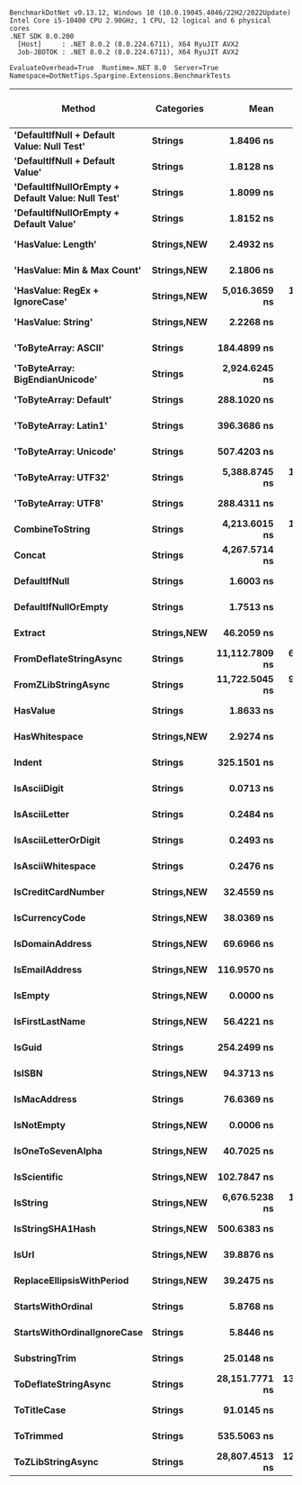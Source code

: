 ```

BenchmarkDotNet v0.13.12, Windows 10 (10.0.19045.4046/22H2/2022Update)
Intel Core i5-10400 CPU 2.90GHz, 1 CPU, 12 logical and 6 physical cores
.NET SDK 8.0.200
  [Host]     : .NET 8.0.2 (8.0.224.6711), X64 RyuJIT AVX2
  Job-JBOTOK : .NET 8.0.2 (8.0.224.6711), X64 RyuJIT AVX2

EvaluateOverhead=True  Runtime=.NET 8.0  Server=True  
Namespace=DotNetTips.Spargine.Extensions.BenchmarkTests  

```
| Method                                            | Categories      | Mean           | Error       | StdDev      | StdErr     | Median         | Min            | Q1             | Q3             | Max            | Op/s                 | CI99.9% Margin | Iterations | Kurtosis | MValue | Skewness | Rank | LogicalGroup | Baseline | Code Size | Gen0   | Exceptions | Completed Work Items | Lock Contentions | Allocated |
|-------------------------------------------------- |---------------- |---------------:|------------:|------------:|-----------:|---------------:|---------------:|---------------:|---------------:|---------------:|---------------------:|---------------:|-----------:|---------:|-------:|---------:|-----:|------------- |--------- |----------:|-------:|-----------:|---------------------:|-----------------:|----------:|
| **&#39;DefaultIfNull + Default Value: Null Test&#39;**        | **Strings**         |      **1.8496 ns** |   **0.0047 ns** |   **0.0044 ns** |  **0.0011 ns** |      **1.8497 ns** |      **1.8409 ns** |      **1.8478 ns** |      **1.8523 ns** |      **1.8573 ns** |        **540,651,261.0** |      **0.0047 ns** |      **15.00** |    **2.428** |  **2.000** |  **-0.2879** |    **7** | *****            | **No**       |      **79 B** |      **-** |          **-** |                    **-** |                **-** |         **-** |
| **&#39;DefaultIfNull + Default Value&#39;**                   | **Strings**         |      **1.8128 ns** |   **0.0044 ns** |   **0.0039 ns** |  **0.0010 ns** |      **1.8113 ns** |      **1.8084 ns** |      **1.8106 ns** |      **1.8141 ns** |      **1.8211 ns** |        **551,645,928.6** |      **0.0044 ns** |      **14.00** |    **2.568** |  **2.000** |   **0.9712** |    **6** | *****            | **No**       |      **50 B** |      **-** |          **-** |                    **-** |                **-** |         **-** |
| **&#39;DefaultIfNullOrEmpty + Default Value: Null Test&#39;** | **Strings**         |      **1.8099 ns** |   **0.0045 ns** |   **0.0042 ns** |  **0.0011 ns** |      **1.8083 ns** |      **1.8044 ns** |      **1.8073 ns** |      **1.8124 ns** |      **1.8172 ns** |        **552,507,780.9** |      **0.0045 ns** |      **15.00** |    **1.827** |  **2.000** |   **0.5854** |    **6** | *****            | **No**       |      **83 B** |      **-** |          **-** |                    **-** |                **-** |         **-** |
| **&#39;DefaultIfNullOrEmpty + Default Value&#39;**            | **Strings**         |      **1.8152 ns** |   **0.0048 ns** |   **0.0045 ns** |  **0.0012 ns** |      **1.8155 ns** |      **1.8068 ns** |      **1.8128 ns** |      **1.8189 ns** |      **1.8210 ns** |        **550,916,106.8** |      **0.0048 ns** |      **15.00** |    **1.933** |  **2.000** |  **-0.3290** |    **6** | *****            | **No**       |      **50 B** |      **-** |          **-** |                    **-** |                **-** |         **-** |
| **&#39;HasValue: Length&#39;**                                | **Strings,**NEW**** |      **2.4932 ns** |   **0.0044 ns** |   **0.0034 ns** |  **0.0010 ns** |      **2.4940 ns** |      **2.4846 ns** |      **2.4924 ns** |      **2.4954 ns** |      **2.4971 ns** |        **401,088,158.1** |      **0.0044 ns** |      **12.00** |    **3.623** |  **2.000** |  **-1.1935** |   **10** | *****            | **No**       |     **363 B** |      **-** |          **-** |                    **-** |                **-** |         **-** |
| **&#39;HasValue: Min &amp; Max Count&#39;**                       | **Strings,**NEW**** |      **2.1806 ns** |   **0.0040 ns** |   **0.0035 ns** |  **0.0009 ns** |      **2.1796 ns** |      **2.1768 ns** |      **2.1779 ns** |      **2.1818 ns** |      **2.1879 ns** |        **458,589,556.7** |      **0.0040 ns** |      **14.00** |    **2.667** |  **2.000** |   **0.9337** |    **8** | *****            | **No**       |     **405 B** |      **-** |          **-** |                    **-** |                **-** |         **-** |
| **&#39;HasValue: RegEx + IgnoreCase&#39;**                    | **Strings,**NEW**** |  **5,016.3659 ns** |  **15.3017 ns** |  **14.3132 ns** |  **3.6957 ns** |  **5,009.5936 ns** |  **4,996.3375 ns** |  **5,007.2201 ns** |  **5,029.9263 ns** |  **5,043.5978 ns** |            **199,347.5** |     **15.3017 ns** |      **15.00** |    **1.770** |  **2.000** |   **0.5534** |   **37** | *****            | **No**       |   **1,316 B** | **0.0687** |          **-** |                    **-** |                **-** |    **6608 B** |
| **&#39;HasValue: String&#39;**                                | **Strings,**NEW**** |      **2.2268 ns** |   **0.0080 ns** |   **0.0067 ns** |  **0.0019 ns** |      **2.2249 ns** |      **2.2182 ns** |      **2.2219 ns** |      **2.2296 ns** |      **2.2419 ns** |        **449,075,642.8** |      **0.0080 ns** |      **13.00** |    **2.664** |  **2.000** |   **0.7746** |    **9** | *****            | **No**       |     **204 B** |      **-** |          **-** |                    **-** |                **-** |         **-** |
| **&#39;ToByteArray: ASCII&#39;**                              | **Strings**         |    **184.4899 ns** |   **0.6057 ns** |   **0.5369 ns** |  **0.1435 ns** |    **184.5701 ns** |    **183.4200 ns** |    **184.2159 ns** |    **184.8608 ns** |    **185.1972 ns** |          **5,420,349.5** |      **0.6057 ns** |      **14.00** |    **2.352** |  **2.000** |  **-0.6922** |   **27** | *****            | **No**       |   **1,194 B** | **0.0107** |          **-** |                    **-** |                **-** |    **1000 B** |
| **&#39;ToByteArray: BigEndianUnicode&#39;**                   | **Strings**         |  **2,924.6245 ns** |   **8.1065 ns** |   **6.7693 ns** |  **1.8775 ns** |  **2,922.8891 ns** |  **2,913.7541 ns** |  **2,921.5601 ns** |  **2,928.2251 ns** |  **2,941.2050 ns** |            **341,924.2** |      **8.1065 ns** |      **13.00** |    **3.455** |  **2.000** |   **0.7971** |   **34** | *****            | **No**       |   **1,045 B** | **0.0191** |          **-** |                    **-** |                **-** |    **1968 B** |
| **&#39;ToByteArray: Default&#39;**                            | **Strings**         |    **288.1020 ns** |   **0.8649 ns** |   **0.8091 ns** |  **0.2089 ns** |    **287.9107 ns** |    **286.5210 ns** |    **287.6099 ns** |    **288.8016 ns** |    **289.4042 ns** |          **3,470,993.4** |      **0.8649 ns** |      **15.00** |    **2.022** |  **2.000** |   **0.0057** |   **29** | *****            | **No**       |   **1,445 B** | **0.0105** |          **-** |                    **-** |                **-** |    **1000 B** |
| **&#39;ToByteArray: Latin1&#39;**                             | **Strings**         |    **396.3686 ns** |   **1.1133 ns** |   **0.9869 ns** |  **0.2638 ns** |    **396.5112 ns** |    **394.4138 ns** |    **395.8889 ns** |    **396.8717 ns** |    **398.2402 ns** |          **2,522,904.1** |      **1.1133 ns** |      **14.00** |    **2.641** |  **2.000** |  **-0.3370** |   **31** | *****            | **No**       |   **1,094 B** | **0.0124** |          **-** |                    **-** |                **-** |    **1144 B** |
| **&#39;ToByteArray: Unicode&#39;**                            | **Strings**         |    **507.4203 ns** |   **2.7406 ns** |   **2.5636 ns** |  **0.6619 ns** |    **507.6005 ns** |    **504.0604 ns** |    **504.9049 ns** |    **509.4670 ns** |    **511.5454 ns** |          **1,970,752.9** |      **2.7406 ns** |      **15.00** |    **1.453** |  **2.000** |   **0.1744** |   **32** | *****            | **No**       |   **1,045 B** | **0.0210** |          **-** |                    **-** |                **-** |    **1968 B** |
| **&#39;ToByteArray: UTF32&#39;**                              | **Strings**         |  **5,388.8745 ns** |  **16.9411 ns** |  **15.8467 ns** |  **4.0916 ns** |  **5,385.1524 ns** |  **5,371.2730 ns** |  **5,376.7445 ns** |  **5,396.3680 ns** |  **5,421.4615 ns** |            **185,567.5** |     **16.9411 ns** |      **15.00** |    **2.125** |  **2.000** |   **0.7227** |   **38** | *****            | **No**       |   **1,045 B** | **0.0458** |          **-** |                    **-** |                **-** |    **4128 B** |
| **&#39;ToByteArray: UTF8&#39;**                               | **Strings**         |    **288.4311 ns** |   **1.0350 ns** |   **0.9682 ns** |  **0.2500 ns** |    **288.4272 ns** |    **287.0859 ns** |    **287.7448 ns** |    **289.1155 ns** |    **290.1335 ns** |          **3,467,032.5** |      **1.0350 ns** |      **15.00** |    **1.714** |  **2.000** |   **0.2858** |   **29** | *****            | **No**       |   **1,449 B** | **0.0105** |          **-** |                    **-** |                **-** |    **1000 B** |
| **CombineToString**                                   | **Strings**         |  **4,213.6015 ns** |  **13.2734 ns** |  **11.7666 ns** |  **3.1447 ns** |  **4,211.3026 ns** |  **4,195.5856 ns** |  **4,206.0766 ns** |  **4,219.2945 ns** |  **4,238.9442 ns** |            **237,326.7** |     **13.2734 ns** |      **14.00** |    **2.346** |  **2.000** |   **0.4952** |   **35** | *****            | **No**       |   **8,493 B** | **0.0687** |          **-** |                    **-** |                **-** |    **6736 B** |
| **Concat**                                            | **Strings**         |  **4,267.5714 ns** |   **9.0956 ns** |   **7.5953 ns** |  **2.1065 ns** |  **4,267.3286 ns** |  **4,259.0042 ns** |  **4,260.7841 ns** |  **4,268.7332 ns** |  **4,287.2292 ns** |            **234,325.3** |      **9.0956 ns** |      **13.00** |    **3.839** |  **2.000** |   **1.0939** |   **36** | *****            | **No**       |   **8,845 B** | **0.0687** |          **-** |                    **-** |                **-** |    **6416 B** |
| **DefaultIfNull**                                     | **Strings**         |      **1.6003 ns** |   **0.0035 ns** |   **0.0031 ns** |  **0.0008 ns** |      **1.6000 ns** |      **1.5950 ns** |      **1.5988 ns** |      **1.6018 ns** |      **1.6070 ns** |        **624,869,747.4** |      **0.0035 ns** |      **14.00** |    **2.554** |  **2.000** |   **0.3670** |    **4** | *****            | **No**       |      **50 B** |      **-** |          **-** |                    **-** |                **-** |         **-** |
| **DefaultIfNullOrEmpty**                              | **Strings**         |      **1.7513 ns** |   **0.0045 ns** |   **0.0042 ns** |  **0.0011 ns** |      **1.7508 ns** |      **1.7464 ns** |      **1.7479 ns** |      **1.7534 ns** |      **1.7587 ns** |        **571,017,726.4** |      **0.0045 ns** |      **15.00** |    **1.834** |  **2.000** |   **0.6222** |    **5** | *****            | **No**       |      **50 B** |      **-** |          **-** |                    **-** |                **-** |         **-** |
| **Extract**                                           | **Strings,**NEW**** |     **46.2059 ns** |   **0.1254 ns** |   **0.1173 ns** |  **0.0303 ns** |     **46.2467 ns** |     **46.0090 ns** |     **46.1199 ns** |     **46.2999 ns** |     **46.3734 ns** |         **21,642,255.0** |      **0.1254 ns** |      **15.00** |    **1.625** |  **2.000** |  **-0.3812** |   **19** | *****            | **No**       |     **825 B** | **0.0006** |          **-** |                    **-** |                **-** |      **56 B** |
| **FromDeflateStringAsync**                            | **Strings**         | **11,112.7809 ns** |  **67.8382 ns** |  **63.4559 ns** | **16.3842 ns** | **11,128.6575 ns** | **10,952.2522 ns** | **11,094.9738 ns** | **11,149.7635 ns** | **11,198.6267 ns** |             **89,986.5** |     **67.8382 ns** |      **15.00** |    **3.337** |  **2.000** |  **-0.9462** |   **40** | *****            | **No**       |     **511 B** | **0.0763** |          **-** |               **1.0231** |           **0.0000** |    **7576 B** |
| **FromZLibStringAsync**                               | **Strings**         | **11,722.5045 ns** |  **94.1822 ns** |  **88.0980 ns** | **22.7468 ns** | **11,727.6138 ns** | **11,598.4589 ns** | **11,654.0794 ns** | **11,781.6505 ns** | **11,898.1186 ns** |             **85,306.0** |     **94.1822 ns** |      **15.00** |    **1.898** |  **2.000** |   **0.1671** |   **41** | *****            | **No**       |     **511 B** | **0.0763** |          **-** |               **1.0070** |                **-** |    **7616 B** |
| **HasValue**                                          | **Strings**         |      **1.8633 ns** |   **0.0055 ns** |   **0.0051 ns** |  **0.0013 ns** |      **1.8614 ns** |      **1.8577 ns** |      **1.8591 ns** |      **1.8660 ns** |      **1.8735 ns** |        **536,690,977.4** |      **0.0055 ns** |      **15.00** |    **2.000** |  **2.000** |   **0.7288** |    **7** | *****            | **No**       |     **183 B** |      **-** |          **-** |                    **-** |                **-** |         **-** |
| **HasWhitespace**                                     | **Strings,**NEW**** |      **2.9274 ns** |   **0.0108 ns** |   **0.0096 ns** |  **0.0026 ns** |      **2.9264 ns** |      **2.9145 ns** |      **2.9195 ns** |      **2.9365 ns** |      **2.9429 ns** |        **341,595,172.2** |      **0.0108 ns** |      **14.00** |    **1.517** |  **2.000** |   **0.2547** |   **11** | *****            | **No**       |     **491 B** |      **-** |          **-** |                    **-** |                **-** |         **-** |
| **Indent**                                            | **Strings**         |    **325.1501 ns** |   **1.2759 ns** |   **1.1935 ns** |  **0.3082 ns** |    **325.3248 ns** |    **322.8710 ns** |    **324.6864 ns** |    **325.8188 ns** |    **327.2628 ns** |          **3,075,502.3** |      **1.2759 ns** |      **15.00** |    **2.209** |  **2.000** |  **-0.1559** |   **30** | *****            | **No**       |   **1,003 B** | **0.0215** |          **-** |                    **-** |                **-** |    **1984 B** |
| **IsAsciiDigit**                                      | **Strings**         |      **0.0713 ns** |   **0.0024 ns** |   **0.0022 ns** |  **0.0006 ns** |      **0.0709 ns** |      **0.0665 ns** |      **0.0699 ns** |      **0.0726 ns** |      **0.0747 ns** |     **14,032,098,943.5** |      **0.0024 ns** |      **15.00** |    **2.296** |  **2.250** |  **-0.1566** |    **2** | *****            | **No**       |      **68 B** |      **-** |          **-** |                    **-** |                **-** |         **-** |
| **IsAsciiLetter**                                     | **Strings**         |      **0.2484 ns** |   **0.0022 ns** |   **0.0021 ns** |  **0.0005 ns** |      **0.2479 ns** |      **0.2451 ns** |      **0.2469 ns** |      **0.2503 ns** |      **0.2514 ns** |      **4,026,267,918.1** |      **0.0022 ns** |      **15.00** |    **1.566** |  **2.000** |   **0.1796** |    **3** | *****            | **No**       |      **89 B** |      **-** |          **-** |                    **-** |                **-** |         **-** |
| **IsAsciiLetterOrDigit**                              | **Strings**         |      **0.2493 ns** |   **0.0032 ns** |   **0.0030 ns** |  **0.0008 ns** |      **0.2485 ns** |      **0.2453 ns** |      **0.2474 ns** |      **0.2509 ns** |      **0.2547 ns** |      **4,011,752,343.8** |      **0.0032 ns** |      **15.00** |    **1.824** |  **2.000** |   **0.4191** |    **3** | *****            | **No**       |      **85 B** |      **-** |          **-** |                    **-** |                **-** |         **-** |
| **IsAsciiWhitespace**                                 | **Strings**         |      **0.2476 ns** |   **0.0012 ns** |   **0.0010 ns** |  **0.0003 ns** |      **0.2477 ns** |      **0.2459 ns** |      **0.2469 ns** |      **0.2480 ns** |      **0.2494 ns** |      **4,038,770,557.5** |      **0.0012 ns** |      **13.00** |    **1.846** |  **2.000** |   **0.1147** |    **3** | *****            | **No**       |      **71 B** |      **-** |          **-** |                    **-** |                **-** |         **-** |
| **IsCreditCardNumber**                                | **Strings,**NEW**** |     **32.4559 ns** |   **0.0257 ns** |   **0.0228 ns** |  **0.0061 ns** |     **32.4478 ns** |     **32.4304 ns** |     **32.4392 ns** |     **32.4704 ns** |     **32.5102 ns** |         **30,811,044.3** |      **0.0257 ns** |      **14.00** |    **2.775** |  **2.000** |   **0.9051** |   **14** | *****            | **No**       |     **374 B** |      **-** |          **-** |                    **-** |                **-** |         **-** |
| **IsCurrencyCode**                                    | **Strings,**NEW**** |     **38.0369 ns** |   **0.0604 ns** |   **0.0505 ns** |  **0.0140 ns** |     **38.0389 ns** |     **37.9297 ns** |     **38.0088 ns** |     **38.0590 ns** |     **38.1458 ns** |         **26,290,262.6** |      **0.0604 ns** |      **13.00** |    **3.348** |  **2.000** |   **0.0112** |   **15** | *****            | **No**       |     **853 B** |      **-** |          **-** |                    **-** |                **-** |         **-** |
| **IsDomainAddress**                                   | **Strings,**NEW**** |     **69.6966 ns** |   **0.1466 ns** |   **0.1299 ns** |  **0.0347 ns** |     **69.6691 ns** |     **69.5637 ns** |     **69.5960 ns** |     **69.7021 ns** |     **69.9504 ns** |         **14,347,909.7** |      **0.1466 ns** |      **14.00** |    **2.306** |  **2.000** |   **0.9212** |   **21** | *****            | **No**       |     **853 B** |      **-** |          **-** |                    **-** |                **-** |         **-** |
| **IsEmailAddress**                                    | **Strings,**NEW**** |    **116.9570 ns** |   **0.1914 ns** |   **0.1790 ns** |  **0.0462 ns** |    **116.8773 ns** |    **116.7354 ns** |    **116.8392 ns** |    **117.0723 ns** |    **117.3508 ns** |          **8,550,153.3** |      **0.1914 ns** |      **15.00** |    **2.263** |  **2.000** |   **0.7554** |   **26** | *****            | **No**       |     **374 B** |      **-** |          **-** |                    **-** |                **-** |         **-** |
| **IsEmpty**                                           | **Strings,**NEW**** |      **0.0000 ns** |   **0.0002 ns** |   **0.0001 ns** |  **0.0000 ns** |      **0.0000 ns** |      **0.0000 ns** |      **0.0000 ns** |      **0.0000 ns** |      **0.0005 ns** | **25,846,605,116,918.8** |      **0.0002 ns** |      **14.00** |   **10.413** |  **2.000** |   **2.9781** |    **1** | *****            | **No**       |       **9 B** |      **-** |          **-** |                    **-** |                **-** |         **-** |
| **IsFirstLastName**                                   | **Strings,**NEW**** |     **56.4221 ns** |   **0.0782 ns** |   **0.0693 ns** |  **0.0185 ns** |     **56.3919 ns** |     **56.3362 ns** |     **56.3780 ns** |     **56.4501 ns** |     **56.5648 ns** |         **17,723,540.8** |      **0.0782 ns** |      **14.00** |    **2.223** |  **2.000** |   **0.8109** |   **20** | *****            | **No**       |     **374 B** |      **-** |          **-** |                    **-** |                **-** |         **-** |
| **IsGuid**                                            | **Strings**         |    **254.2499 ns** |   **0.5811 ns** |   **0.5151 ns** |  **0.1377 ns** |    **254.1212 ns** |    **253.5712 ns** |    **253.8339 ns** |    **254.6338 ns** |    **255.3708 ns** |          **3,933,137.5** |      **0.5811 ns** |      **14.00** |    **2.191** |  **2.000** |   **0.5286** |   **28** | *****            | **No**       |     **646 B** | **0.0010** |          **-** |                    **-** |                **-** |      **96 B** |
| **IsISBN**                                            | **Strings,**NEW**** |     **94.3713 ns** |   **0.1601 ns** |   **0.1497 ns** |  **0.0387 ns** |     **94.3148 ns** |     **94.2097 ns** |     **94.2491 ns** |     **94.5248 ns** |     **94.6123 ns** |         **10,596,443.1** |      **0.1601 ns** |      **15.00** |    **1.364** |  **2.000** |   **0.4468** |   **24** | *****            | **No**       |     **374 B** |      **-** |          **-** |                    **-** |                **-** |         **-** |
| **IsMacAddress**                                      | **Strings**         |     **76.6369 ns** |   **0.2541 ns** |   **0.2252 ns** |  **0.0602 ns** |     **76.5626 ns** |     **76.4184 ns** |     **76.4864 ns** |     **76.7497 ns** |     **77.2255 ns** |         **13,048,550.0** |      **0.2541 ns** |      **14.00** |    **3.653** |  **2.000** |   **1.2358** |   **22** | *****            | **No**       |     **377 B** |      **-** |          **-** |                    **-** |                **-** |         **-** |
| **IsNotEmpty**                                        | **Strings,**NEW**** |      **0.0006 ns** |   **0.0013 ns** |   **0.0012 ns** |  **0.0003 ns** |      **0.0000 ns** |      **0.0000 ns** |      **0.0000 ns** |      **0.0003 ns** |      **0.0038 ns** |  **1,690,779,855,131.1** |      **0.0013 ns** |      **14.00** |    **4.545** |  **2.000** |   **1.6888** |    **1** | *****            | **No**       |       **9 B** |      **-** |          **-** |                    **-** |                **-** |         **-** |
| **IsOneToSevenAlpha**                                 | **Strings,**NEW**** |     **40.7025 ns** |   **0.0609 ns** |   **0.0570 ns** |  **0.0147 ns** |     **40.7020 ns** |     **40.5940 ns** |     **40.6755 ns** |     **40.7269 ns** |     **40.8006 ns** |         **24,568,521.7** |      **0.0609 ns** |      **15.00** |    **2.257** |  **2.000** |  **-0.0789** |   **18** | *****            | **No**       |     **771 B** |      **-** |          **-** |                    **-** |                **-** |         **-** |
| **IsScientific**                                      | **Strings,**NEW**** |    **102.7847 ns** |   **0.1245 ns** |   **0.1165 ns** |  **0.0301 ns** |    **102.7928 ns** |    **102.5996 ns** |    **102.6897 ns** |    **102.8704 ns** |    **102.9630 ns** |          **9,729,075.4** |      **0.1245 ns** |      **15.00** |    **1.585** |  **2.000** |  **-0.1883** |   **25** | *****            | **No**       |     **377 B** |      **-** |          **-** |                    **-** |                **-** |         **-** |
| **IsString**                                          | **Strings,**NEW**** |  **6,676.5238 ns** |  **19.2541 ns** |  **16.0780 ns** |  **4.4592 ns** |  **6,680.0934 ns** |  **6,648.3818 ns** |  **6,666.2071 ns** |  **6,688.5826 ns** |  **6,699.7559 ns** |            **149,778.5** |     **19.2541 ns** |      **13.00** |    **1.686** |  **2.000** |  **-0.3189** |   **39** | *****            | **No**       |     **371 B** |      **-** |          **-** |                    **-** |                **-** |         **-** |
| **IsStringSHA1Hash**                                  | **Strings,**NEW**** |    **500.6383 ns** |   **0.2580 ns** |   **0.2155 ns** |  **0.0598 ns** |    **500.6737 ns** |    **500.3770 ns** |    **500.4411 ns** |    **500.7193 ns** |    **501.1661 ns** |          **1,997,450.0** |      **0.2580 ns** |      **13.00** |    **3.209** |  **2.000** |   **0.8188** |   **32** | *****            | **No**       |     **374 B** |      **-** |          **-** |                    **-** |                **-** |         **-** |
| **IsUrl**                                             | **Strings,**NEW**** |     **39.8876 ns** |   **0.1060 ns** |   **0.0885 ns** |  **0.0246 ns** |     **39.8691 ns** |     **39.7721 ns** |     **39.8314 ns** |     **39.9141 ns** |     **40.1115 ns** |         **25,070,466.3** |      **0.1060 ns** |      **13.00** |    **3.585** |  **2.000** |   **1.0653** |   **17** | *****            | **No**       |     **385 B** |      **-** |          **-** |                    **-** |                **-** |         **-** |
| **ReplaceEllipsisWithPeriod**                         | **Strings,**NEW**** |     **39.2475 ns** |   **0.3239 ns** |   **0.2872 ns** |  **0.0767 ns** |     **39.3463 ns** |     **38.7605 ns** |     **39.0544 ns** |     **39.4661 ns** |     **39.5800 ns** |         **25,479,328.2** |      **0.3239 ns** |      **14.00** |    **1.526** |  **2.000** |  **-0.3789** |   **16** | *****            | **No**       |     **585 B** | **0.0024** |          **-** |                    **-** |                **-** |     **224 B** |
| **StartsWithOrdinal**                                 | **Strings**         |      **5.8768 ns** |   **0.0072 ns** |   **0.0064 ns** |  **0.0017 ns** |      **5.8766 ns** |      **5.8659 ns** |      **5.8713 ns** |      **5.8821 ns** |      **5.8861 ns** |        **170,160,271.3** |      **0.0072 ns** |      **14.00** |    **1.594** |  **2.000** |  **-0.1024** |   **12** | *****            | **No**       |     **789 B** |      **-** |          **-** |                    **-** |                **-** |         **-** |
| **StartsWithOrdinalIgnoreCase**                       | **Strings**         |      **5.8446 ns** |   **0.0073 ns** |   **0.0061 ns** |  **0.0017 ns** |      **5.8436 ns** |      **5.8350 ns** |      **5.8405 ns** |      **5.8506 ns** |      **5.8534 ns** |        **171,098,952.1** |      **0.0073 ns** |      **13.00** |    **1.552** |  **2.000** |   **0.2150** |   **12** | *****            | **No**       |     **775 B** |      **-** |          **-** |                    **-** |                **-** |         **-** |
| **SubstringTrim**                                     | **Strings**         |     **25.0148 ns** |   **0.0713 ns** |   **0.0667 ns** |  **0.0172 ns** |     **24.9981 ns** |     **24.9110 ns** |     **24.9612 ns** |     **25.0723 ns** |     **25.1105 ns** |         **39,976,397.5** |      **0.0713 ns** |      **15.00** |    **1.556** |  **2.000** |   **0.0047** |   **13** | *****            | **No**       |     **942 B** | **0.0011** |          **-** |                    **-** |                **-** |     **104 B** |
| **ToDeflateStringAsync**                              | **Strings**         | **28,151.7771 ns** | **138.6747 ns** | **129.7164 ns** | **33.4926 ns** | **28,138.6414 ns** | **27,924.3652 ns** | **28,082.6645 ns** | **28,224.2645 ns** | **28,394.0948 ns** |             **35,521.7** |    **138.6747 ns** |      **15.00** |    **2.167** |  **2.000** |   **0.0939** |   **42** | *****            | **No**       |     **511 B** | **0.0610** |          **-** |               **1.0006** |                **-** |    **8001 B** |
| **ToTitleCase**                                       | **Strings**         |     **91.0145 ns** |   **0.2331 ns** |   **0.2066 ns** |  **0.0552 ns** |     **90.9274 ns** |     **90.8035 ns** |     **90.8636 ns** |     **91.1541 ns** |     **91.5082 ns** |         **10,987,265.6** |      **0.2331 ns** |      **14.00** |    **2.750** |  **2.000** |   **0.9276** |   **23** | *****            | **No**       |   **2,449 B** | **0.0019** |          **-** |                    **-** |                **-** |     **176 B** |
| **ToTrimmed**                                         | **Strings**         |    **535.5063 ns** |   **5.6903 ns** |   **5.3227 ns** |  **1.3743 ns** |    **536.2460 ns** |    **527.1227 ns** |    **531.7532 ns** |    **539.3955 ns** |    **543.2322 ns** |          **1,867,391.8** |      **5.6903 ns** |      **15.00** |    **1.595** |  **2.000** |  **-0.0921** |   **33** | *****            | **No**       |     **633 B** | **0.0429** |          **-** |                    **-** |                **-** |    **3976 B** |
| **ToZLibStringAsync**                                 | **Strings**         | **28,807.4513 ns** | **126.9409 ns** | **112.5298 ns** | **30.0749 ns** | **28,830.2780 ns** | **28,538.7878 ns** | **28,783.9699 ns** | **28,859.4025 ns** | **28,960.6934 ns** |             **34,713.2** |    **126.9409 ns** |      **14.00** |    **3.090** |  **2.000** |  **-0.8741** |   **43** | *****            | **No**       |     **511 B** | **0.0916** |          **-** |               **1.0005** |                **-** |    **8345 B** |
